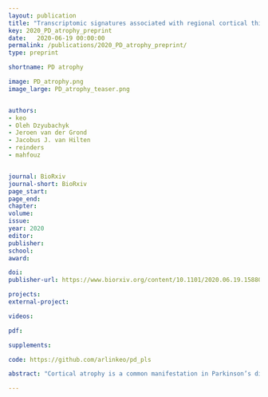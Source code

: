 ```yaml
---
layout: publication
title: "Transcriptomic signatures associated with regional cortical thickness changes in Parkinson’s disease"
key: 2020_PD_atrophy_preprint
date:   2020-06-19 00:00:00
permalink: /publications/2020_PD_atrophy_preprint/
type: preprint

shortname: PD atrophy

image: PD_atrophy.png
image_large: PD_atrophy_teaser.png


authors:
- keo
- Oleh Dzyubachyk
- Jeroen van der Grond
- Jacobus J. van Hilten
- reinders
- mahfouz


journal: BioRxiv
journal-short: BioRxiv
page_start:
page_end:
chapter:
volume:
issue:
year: 2020
editor:
publisher:
school:
award:

doi:
publisher-url: https://www.biorxiv.org/content/10.1101/2020.06.19.158808v1

projects:
external-project:

videos:

pdf:

supplements:

code: https://github.com/arlinkeo/pd_pls

abstract: "Cortical atrophy is a common manifestation in Parkinson’s disease, particularly in later disease stages. Here, we investigated patterns of cortical thickness using T1-weighted anatomical MRI data of 149 Parkinson’s disease patients and 369 controls. To elucidate the molecular underpinnings of cortical thickness changes in Parkinson’s disease, we performed an integrated analysis of brain-wide healthy transcriptomic data from the Allen Human Brain Atlas and neuroimaging features. For this purpose, we used partial least squares regression to identify gene expression patterns correlated with cortical thickness changes. In addition, we identified gene expression patterns underlying the relationship between cortical thickness and clinical domains of Parkinson’s disease. Our results show that genes whose expression in the healthy brain is associated with cortical thickness changes in Parkinson’s disease are enriched in biological pathways related to sumoylation, regulation of mitotic cell cycle, mitochondrial translation, DNA damage responses, and ER-Golgi traffic. The associated pathways were highly related to each other and all belong to cellular maintenance mechanisms. The expression of genes within most pathways was negatively correlated with cortical thickness changes, showing higher expression in regions associated with decreased cortical thickness (atrophy). On the other hand, sumoylation pathways were positively correlated with cortical thickness changes, showing higher expression in regions with increased cortical thickness (hypertrophy). Our findings suggest that alterations in the balanced interplay of these mechanisms play a role in changes of cortical thickness in Parkinson’s disease and possibly influence motor and cognitive functions."

---
```

